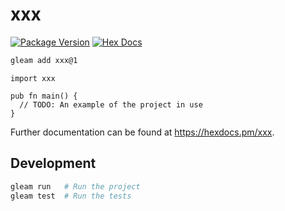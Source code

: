 # xxx

[![Package Version](https://img.shields.io/hexpm/v/xxx)](https://hex.pm/packages/xxx)
[![Hex Docs](https://img.shields.io/badge/hex-docs-ffaff3)](https://hexdocs.pm/xxx/)

```sh
gleam add xxx@1
```
```gleam
import xxx

pub fn main() {
  // TODO: An example of the project in use
}
```

Further documentation can be found at <https://hexdocs.pm/xxx>.

## Development

```sh
gleam run   # Run the project
gleam test  # Run the tests
```
